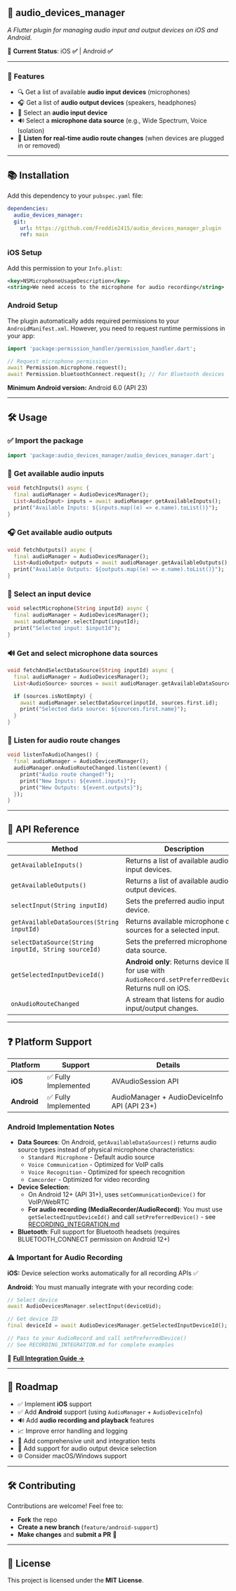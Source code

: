 ## 📢 **audio_devices_manager**
*A Flutter plugin for managing audio input and output devices on iOS and Android.*

🚀 **Current Status**: iOS **✅** | Android **✅**

---

### 📌 **Features**
- 🔍 Get a list of available **audio input devices** (microphones)
- 🎧 Get a list of **audio output devices** (speakers, headphones)
- 🎤 Select an **audio input device**
- 🔊 Select a **microphone data source** (e.g., Wide Spectrum, Voice Isolation)
- 📱 **Listen for real-time audio route changes** (when devices are plugged in or removed)

---

## 📚 **Installation**
Add this dependency to your `pubspec.yaml` file:

```yaml
dependencies:
  audio_devices_manager:
  git:
    url: https://github.com/Freddie2415/audio_devices_manager_plugin
    ref: main
```

### **iOS Setup**
Add this permission to your `Info.plist`:

```xml
<key>NSMicrophoneUsageDescription</key>
<string>We need access to the microphone for audio recording</string>
```

### **Android Setup**
The plugin automatically adds required permissions to your `AndroidManifest.xml`. However, you need to request runtime permissions in your app:

```dart
import 'package:permission_handler/permission_handler.dart';

// Request microphone permission
await Permission.microphone.request();
await Permission.bluetoothConnect.request(); // For Bluetooth devices
```

**Minimum Android version:** Android 6.0 (API 23)

---

## 🛠 **Usage**
### ✅ **Import the package**
```dart
import 'package:audio_devices_manager/audio_devices_manager.dart';
```

### 🎤 **Get available audio inputs**
```dart
void fetchInputs() async {
  final audioManager = AudioDevicesManager();
  List<AudioInput> inputs = await audioManager.getAvailableInputs();
  print("Available Inputs: ${inputs.map((e) => e.name).toList()}");
}
```

### 🎧 **Get available audio outputs**
```dart
void fetchOutputs() async {
  final audioManager = AudioDevicesManager();
  List<AudioOutput> outputs = await audioManager.getAvailableOutputs();
  print("Available Outputs: ${outputs.map((e) => e.name).toList()}");
}
```

### 🎤 **Select an input device**
```dart
void selectMicrophone(String inputId) async {
  final audioManager = AudioDevicesManager();
  await audioManager.selectInput(inputId);
  print("Selected input: $inputId");
}
```

### 🔊 **Get and select microphone data sources**
```dart
void fetchAndSelectDataSource(String inputId) async {
  final audioManager = AudioDevicesManager();
  List<AudioSource> sources = await audioManager.getAvailableDataSources(inputId);

  if (sources.isNotEmpty) {
    await audioManager.selectDataSource(inputId, sources.first.id);
    print("Selected data source: ${sources.first.name}");
  }
}
```

### 📱 **Listen for audio route changes**
```dart
void listenToAudioChanges() {
  final audioManager = AudioDevicesManager();
  audioManager.onAudioRouteChanged.listen((event) {
    print("Audio route changed!");
    print("New Inputs: ${event.inputs}");
    print("New Outputs: ${event.outputs}");
  });
}
```

---

## 🔧 **API Reference**
| Method | Description |
|--------|-------------|
| `getAvailableInputs()` | Returns a list of available audio input devices. |
| `getAvailableOutputs()` | Returns a list of available audio output devices. |
| `selectInput(String inputId)` | Sets the preferred audio input device. |
| `getAvailableDataSources(String inputId)` | Returns available microphone data sources for a selected input. |
| `selectDataSource(String inputId, String sourceId)` | Sets the preferred microphone data source. |
| `getSelectedInputDeviceId()` | **Android only**: Returns device ID for use with `AudioRecord.setPreferredDevice()`. Returns null on iOS. |
| `onAudioRouteChanged` | A stream that listens for audio input/output changes. |

---

## ❓ **Platform Support**
| Platform | Support | Details |
|----------|---------|---------|
| **iOS** | ✅ Fully Implemented | AVAudioSession API |
| **Android** | ✅ Fully Implemented | AudioManager + AudioDeviceInfo API (API 23+) |

### **Android Implementation Notes**
- **Data Sources**: On Android, `getAvailableDataSources()` returns audio source types instead of physical microphone characteristics:
  - `Standard Microphone` - Default audio source
  - `Voice Communication` - Optimized for VoIP calls
  - `Voice Recognition` - Optimized for speech recognition
  - `Camcorder` - Optimized for video recording
- **Device Selection**:
  - On Android 12+ (API 31+), uses `setCommunicationDevice()` for VoIP/WebRTC
  - **For audio recording (MediaRecorder/AudioRecord)**: You must use `getSelectedInputDeviceId()` and call `setPreferredDevice()` - see [RECORDING_INTEGRATION.md](RECORDING_INTEGRATION.md)
- **Bluetooth**: Full support for Bluetooth headsets (requires BLUETOOTH_CONNECT permission on Android 12+)

### **⚠️ Important for Audio Recording**

**iOS:** Device selection works automatically for all recording APIs ✅

**Android:** You must manually integrate with your recording code:
```dart
// Select device
await AudioDevicesManager.selectInput(deviceUid);

// Get device ID
final deviceId = await AudioDevicesManager.getSelectedInputDeviceId();

// Pass to your AudioRecord and call setPreferredDevice()
// See RECORDING_INTEGRATION.md for complete examples
```

📖 **[Full Integration Guide →](RECORDING_INTEGRATION.md)**

---

## 📜 **Roadmap**
- ✅ Implement **iOS** support
- ✅ Add **Android** support (using `AudioManager` + `AudioDeviceInfo`)
- 🔊 Add **audio recording and playback** features
- 📈 Improve error handling and logging
- 🧪 Add comprehensive unit and integration tests
- 📱 Add support for audio output device selection
- 🌐 Consider macOS/Windows support

---

## 🛠 **Contributing**
Contributions are welcome! Feel free to:
- **Fork** the repo
- **Create a new branch** (`feature/android-support`)
- **Make changes** and **submit a PR** 🚀

---

## 📝 **License**
This project is licensed under the **MIT License**.

